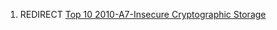 1.  REDIRECT [Top 10 2010-A7-Insecure Cryptographic
    Storage](Top_10_2010-A7-Insecure_Cryptographic_Storage "wikilink")